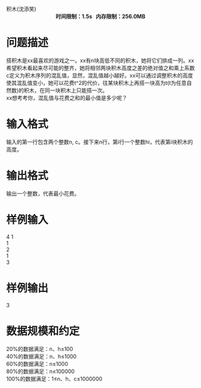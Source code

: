 
<meta http-equiv="Content-Type" content="text/html; charset=utf-8"/>
<link type="text/css" href="../../css/Tsinsen2011.css" rel="stylesheet"/>
<div class="probtitle" id="ptit">
积木(沈添笑)
</div>
<div style="text-align:center;font-size:14px;font-weight:bold;vertical-align:middle;" id="pres">
时间限制：1.5s   内存限制：256.0MB
</div>
<div id="psrc" style="margin-top:20px;display:none;">
<div class="pdsec">
试题来源
</div>
<div class="pdcont">
</div>
</div>
<div id="pcont1" style="margin-top:20px;display:block;">

# 问题描述


<div class="pdcont">
搭积木是xx最喜欢的游戏之一。xx有n块高低不同的积木，她将它们排成一列。xx希望积木看起来尽可能的整齐，她将相邻两块积木高度之差的绝对值之和乘上系数c定义为积木序列的混乱值，显然，混乱值越小越好。xx可以通过调整积木的高度使其混乱值变小，她可以花费t^2的代价，往某块积木上再搭一块高为t(t为任意自然数)的积木，在同一块积木上只能搭一次。<br/>
xx想考考你，混乱值与花费之和的最小值是多少呢？<br/>
</div>

# 输入格式


<div class="pdcont">
输入的第一行包含两个整数n, c。接下来n行，第i行一个整数hi，代表第i块积木的高度。<br/>
</div>

# 输出格式


<div class="pdcont">
输出一个整数，代表最小花费。<br/>
</div>

# 样例输入


<div class="pddata">
4 1<br/>
1<br/>
2<br/>
1<br/>
3<br/>
</div>

# 样例输出


<div class="pddata">
3<br/>
</div>

# 数据规模和约定


<div class="pdcont">
20%的数据满足：n、h≤100<br/>
40%的数据满足：n、h≤1000<br/>
60%的数据满足：n≤1000<br/>
80%的数据满足：n≤100000<br/>
100%的数据满足：1≤n、h、c≤1000000<br/>
</div>
</div>
